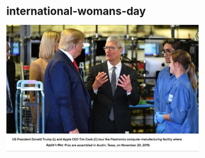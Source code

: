 # international-womans-day
![](https://github.com/nondejus/international-womans-day/blob/master/6a0120a5580826970c0240a49f57b6200c.jpg)
